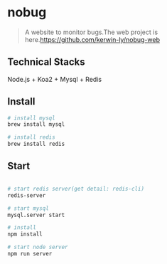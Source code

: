 # nobug
>A website to monitor bugs.The web project is here.https://github.com/kerwin-ly/nobug-web

## Technical Stacks
Node.js + Koa2 + Mysql + Redis

## Install
```bash
# install mysql
brew install mysql

# install redis
brew install redis
```

## Start
```bash

# start redis server(get detail: redis-cli)
redis-server

# start mysql
mysql.server start

# install
npm install

# start node server
npm run server

```

